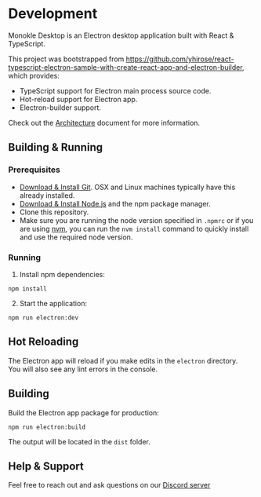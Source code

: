 # Development

Monokle Desktop is an Electron desktop application built with React & TypeScript.  

This project was bootstrapped from <https://github.com/yhirose/react-typescript-electron-sample-with-create-react-app-and-electron-builder>, 
which provides:

- TypeScript support for Electron main process source code.
- Hot-reload support for Electron app.
- Electron-builder support.

Check out the [Architecture](./architecture.md) document for more information.

## **Building & Running**

### **Prerequisites**

- [Download & Install Git](https://git-scm.com/downloads). OSX and Linux machines typically have this already installed.
- [Download & Install Node.js](https://nodejs.org/en/download/) and the npm package manager.
- Clone this repository.
- Make sure you are running the node version specified in `.npmrc` or if you are using [nvm](https://github.com/nvm-sh/nvm), you can run the `nvm install` command to quickly install and use the required node version.

### **Running**

1. Install npm dependencies:
```
npm install
```

2. Start the application:

```
npm run electron:dev
```

## **Hot Reloading**

The Electron app will reload if you make edits in the `electron` directory.  
You will also see any lint errors in the
console.


## **Building**
Build the Electron app package for production:

```
npm run electron:build
```

The output will be located in the `dist` folder.

## **Help & Support**

Feel free to reach out and ask questions on our [Discord server](https://discord.gg/uNuhy6GDyn)
